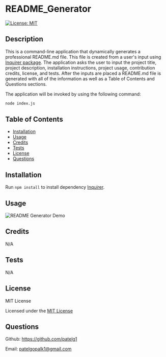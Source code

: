 # README_Generator
[![License: MIT](https://img.shields.io/badge/License-MIT-yellow.svg)](https://opensource.org/licenses/MIT)

## Description
This is a command-line application that dynamically generates a professional README.md file. This file is created from a user's input using [Inquirer package](https://www.npmjs.com/package/inquirer). The application asks the user to input the project title, project description, installation instructions, project usage, contribution credits, license, and tests. After the inputs are placed a README.md file is generated with all of the information as well as a Table of Contents and Questions sections. 

The application will be invoked by using the following command:

```bash
node index.js
```

## Table of Contents
* [Installation](#installation)
* [Usage](#usage)
* [Credits](#credits)
* [Tests](#tests)
* [License](#license)
* [Questions](#questions)
  
## Installation
Run `npm install` to install dependency [Inquirer](https://www.npmjs.com/package/inquirer).

 

## Usage
![README Generator Demo](./README_Generator_Demo.gif)

## Credits
N/A

## Tests
N/A

## License
MIT License 

Licensed under the [MIT License](https://choosealicense.com/licenses/mit/)

## Questions
Github: https://github.com/patelg1 

Email: patelgopalk1@gmail.com

